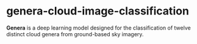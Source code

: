 # genera-cloud-image-classification
**Genera** is a deep learning model designed for the classification of twelve distinct cloud genera from ground-based sky imagery. 
